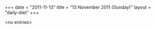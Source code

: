 +++
date = "2011-11-13"
title = "13 November 2011 (Sunday)"
layout = "daily-diet"
+++

\<no entries\>
